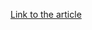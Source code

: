 [Link to the article](http://www.symantec.com/connect/blogs/suckfly-revealing-secret-life-your-code-signing-certificates)
